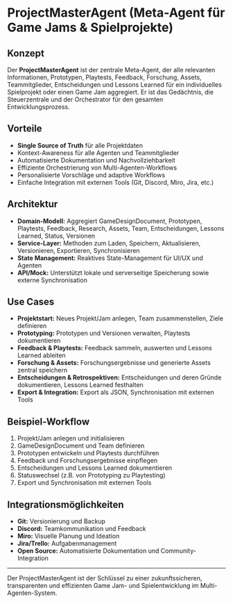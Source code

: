 # ProjectMasterAgent (Meta-Agent für Game Jams & Spielprojekte)

## Konzept
Der **ProjectMasterAgent** ist der zentrale Meta-Agent, der alle relevanten Informationen, Prototypen, Playtests, Feedback, Forschung, Assets, Teammitglieder, Entscheidungen und Lessons Learned für ein individuelles Spielprojekt oder einen Game Jam aggregiert. Er ist das Gedächtnis, die Steuerzentrale und der Orchestrator für den gesamten Entwicklungsprozess.

## Vorteile
- **Single Source of Truth** für alle Projektdaten
- Kontext-Awareness für alle Agenten und Teammitglieder
- Automatisierte Dokumentation und Nachvollziehbarkeit
- Effiziente Orchestrierung von Multi-Agenten-Workflows
- Personalisierte Vorschläge und adaptive Workflows
- Einfache Integration mit externen Tools (Git, Discord, Miro, Jira, etc.)

## Architektur
- **Domain-Modell:** Aggregiert GameDesignDocument, Prototypen, Playtests, Feedback, Research, Assets, Team, Entscheidungen, Lessons Learned, Status, Versionen
- **Service-Layer:** Methoden zum Laden, Speichern, Aktualisieren, Versionieren, Exportieren, Synchronisieren
- **State Management:** Reaktives State-Management für UI/UX und Agenten
- **API/Mock:** Unterstützt lokale und serverseitige Speicherung sowie externe Synchronisation

## Use Cases
- **Projektstart:** Neues Projekt/Jam anlegen, Team zusammenstellen, Ziele definieren
- **Prototyping:** Prototypen und Versionen verwalten, Playtests dokumentieren
- **Feedback & Playtests:** Feedback sammeln, auswerten und Lessons Learned ableiten
- **Forschung & Assets:** Forschungsergebnisse und generierte Assets zentral speichern
- **Entscheidungen & Retrospektiven:** Entscheidungen und deren Gründe dokumentieren, Lessons Learned festhalten
- **Export & Integration:** Export als JSON, Synchronisation mit externen Tools

## Beispiel-Workflow
1. Projekt/Jam anlegen und initialisieren
2. GameDesignDocument und Team definieren
3. Prototypen entwickeln und Playtests durchführen
4. Feedback und Forschungsergebnisse einpflegen
5. Entscheidungen und Lessons Learned dokumentieren
6. Statuswechsel (z.B. von Prototyping zu Playtesting)
7. Export und Synchronisation mit externen Tools

## Integrationsmöglichkeiten
- **Git:** Versionierung und Backup
- **Discord:** Teamkommunikation und Feedback
- **Miro:** Visuelle Planung und Ideation
- **Jira/Trello:** Aufgabenmanagement
- **Open Source:** Automatisierte Dokumentation und Community-Integration

---

Der ProjectMasterAgent ist der Schlüssel zu einer zukunftssicheren, transparenten und effizienten Game Jam- und Spielentwicklung im Multi-Agenten-System. 